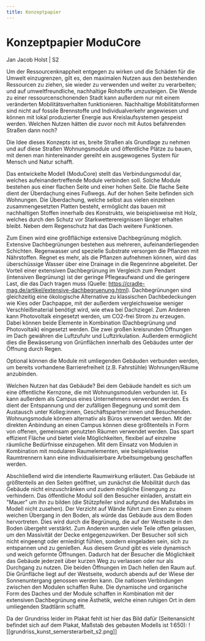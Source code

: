```yaml
---
title: Konzeptpapier
---
```

# Konzeptpapier ModuCore

Jan Jacob Holst | S2

Um der Ressourcenknappheit entgegen zu wirken und die Schäden für die Umwelt einzugrenzen, gilt es, den maximalen Nutzen aus den bestehenden Ressourcen zu ziehen, sie wieder zu verwenden und weiter zu verarbeiten; und auf umweltfreundliche, nachhaltige Rohstoffe umzusteigen. Die Wende zu einer ressourcenschonenden Stadt kann außerdem nur mit einem veränderten Mobilitätsverhalten funktionieren. Nachhaltige Mobilitätsformen sind nicht auf fossile Brennstoffe und Individualverkehr angewiesen und können mit lokal produzierter Energie aus Kreislaufsystemen gespeist werden. Welchen Nutzen hätten die zuvor noch mit Autos befahrenden Straßen dann noch?

Die Idee dieses Konzepts ist es, breite Straßen als Grundlage zu nehmen und auf diese Straßen Wohnungsmodule und öffentliche Plätze zu bauen, mit denen man hintereinander gereiht ein ausgewogenes System für Mensch und Natur schafft.

Das entwickelte Modell (ModuCore) stellt das Verbindungsmodul dar, welches aufeinandertreffende Module verbinden soll. Solche Module bestehen aus einer flachen Seite und einer hohen Seite. Die flache Seite dient der Überdachung eines Fußwegs. Auf der hohen Seite befinden sich Wohnungen. Die Überdachung, welche selbst aus vielen einzelnen zusammengesetzten Platten besteht, ermöglicht das bauen mit nachhaltigen Stoffen innerhalb des Konstrukts, wie beispielsweise mit Holz, welches durch den Schutz vor Starkwetterereignissen länger erhalten bleibt. Neben dem Regenschutz hat das Dach weitere Funktionen. 

Zum Einen wird eine großflächige extensive Dachbegrünung möglich. Extensive Dachbegrünungen bestehen aus mehreren, aufeinanderliegenden Schichten. Regenwasser und spezielle Substrate versorgen die Pflanzen mit Nährstoffen. Regnet es mehr, als die Pflanzen aufnehmen können, wird das überschüssige Wasser über eine Drainage in die Regenrinne abgeleitet. Der Vorteil einer extensiven Dachbegrünung im Vergleich zum Pendant (intensiven Begrünung) ist der geringe Pflegeaufwand und die geringere Last, die das Dach tragen muss (Quelle: https://cradle-mag.de/artikel/extensive-dachbegruenung.html). Dachbegrünungen sind gleichzeitig eine ökologische Alternative zu klassischen Dachbedeckungen wie Kies oder Dachpappe, mit der außerdem vergleichsweise weniger Verschleißmaterial benötigt wird, wie etwa bei Dachziegel. Zum Anderen kann Photovoltaik eingesetzt werden, um CO2-frei Strom zu erzeugen. Dabei können beide Elemente in Kombination (Dachbegrünung und Photovoltaik) eingesetzt werden. Die zwei großen kreisrunden Öffnungen im Dach gewähren die Luftzufuhr und Luftzirkulation. Außerdem ermöglicht dies die Bewässerung von Grünflächen innerhalb des Gebäudes unter der Öffnung durch Regen.

Optional können die Module mit umliegenden Gebäuden verbunden werden, um bereits vorhandene Barrierefreiheit (z.B. Fahrstühle) Wohnungen/Räume anzubinden. 

Welchen Nutzen hat das Gebäude?
Bei dem Gebäude handelt es sich um eine öffentliche Kernzone, die mit Wohnungsmodulen verbunden ist. Es kann außerdem als Campus eines Unternehmens verwendet werden. Es dient der Entspannung und der zufälligen Begegnung und somit dem Austausch unter Kolleg:innen, Geschäftspartner:innen und Besuchenden. Wohnungsmodule können alternativ als Büros verwendet werden. Mit der direkten Anbindung an einen Campus können diese größtenteils in Form von offenen, gemeinsam genutzten Räumen verwendet werden. Das spart effizient Fläche und bietet viele Möglichkeiten, flexibel auf einzelne räumliche Bedürfnisse einzugehen. Mit dem Einsatz von Modulen in Kombination mit modularen Raumelementen, wie beispielsweise Raumtrennern kann eine individualisierbare Arbeitsumgebung geschaffen werden.

Abschließend wird die intendierte Raumwirkung erläutert. 
Das Gebäude ist größtenteils an den Seiten geöffnet, um zunächst die Mobilität durch das Gebäude nicht einzuschränken und zudem mögliche Einengung zu verhindern. Das öffentliche Modul soll den Besucher einladen, anstatt ein "Mauer" um ihn zu bilden (die Stützpfeiler sind aufgrund des Maßstabs im Modell nicht zusehen). Der Verzicht auf Wände führt zum Einen zu einem weichen Übergang in den Boden, als würde das Gebäude aus dem Boden hervortreten. Dies wird durch die Begrünung, die auf der Westseite in den Boden übergeht verstärkt. Zum Anderen wurden viele Teile offen gelassen, um den Massivität der Decke entgegenzuwirken. Der Besucher soll sich nicht eingeengt oder erniedrigt fühlen, sondern eingeladen sein, sich zu entspannen und zu genießen. Aus diesem Grund gibt es viele dynamisch und weich geformte Öffnungen. Dadurch hat der Besucher die Möglichkeit das Gebäude jederzeit über kurzen Weg zu verlassen oder nur als Durchgang zu nutzen. Die beiden Öffnungen im Dach hellen den Raum auf. Die Grünfläche liegt auf der Westseite, wodurch abends auf der Wiese der Sonnenuntergang genossen werden kann. Die natlosen Verbindungen zwischen den Modulen schaffen Ruhe. Die dynamische und organische Form des Daches und der Module schaffen in Kombination mit der extensiven Dachbegrünung eine Ästhetik, welche einen ruhigen Ort in dem umliegenden Stadtlärm schafft.


Da der Grundriss leider im Plakat fehlt ist hier das Bild dafür (Seitenansicht befindet sich auf dem Plakat, Maßstab des gebauten Modells ist 1:650):
![[grundriss_kunst_semersterarbeit_s2.png]]